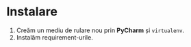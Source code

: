 # Instalare
1. Creăm un mediu de rulare nou prin **PyCharm** și `virtualenv`.
2. Instalăm requirement-urile.
